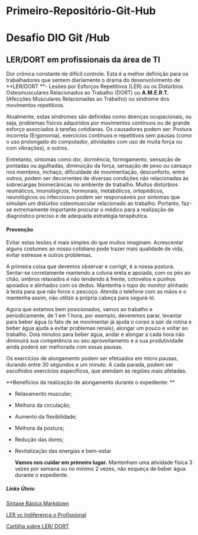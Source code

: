 # Primeiro-Repositório-Git-Hub
# Desafio DIO Git /Hub

## LER/DORT em profissionais da área de TI

Dor crônica constante de difícil controle. Esta é a melhor definição para os trabalhadores que sentem diariamente o drama do desenvolvimento de **LER/DORT **- Lesões por Esforços Repetitivos (LER) ou os Distúrbios Osteomusculares Relacionados ao Trabalho (DORT) ou **A.M.E.R.T.** (Afecções Musculares Relacionadas ao Trabalho) ou síndrome dos movimentos repetitivos.

Atualmente, estas síndromes são definidas como doenças ocupacionais, ou seja, problemas físicos adquiridos por movimentos contínuos ou de grande esforço associados à tarefas cotidianas. Os causadores podem ser: Postura incorreta (Ergonomia), exercícios contínuos e repetitivos sem pausas (como o uso prolongado do computador, atividades com uso de muita força ou com vibrações), e outros. 

Entretanto, sintomas como dor, dormência, formigamento, sensação de pontadas ou agulhadas, diminuição da força, sensação de peso ou cansaço nos membros, inchaço, dificuldade de movimentação, desconforto, entre outros, podem ser decorrentes de diversas condições não relacionadas às sobrecargas biomecânicas no ambiente de trabalho. Muitos distúrbios reumáticos, imunológicos, hormonais, metabólicos, ortopédicos, neurológicos ou infecciosos podem ser responsáveis por sintomas que simulam um distúrbio osteomuscular relacionado ao trabalho. Portanto, faz-se extremamente importante procurar o médico para a realização de diagnóstico preciso e de adequada estratégia terapêutica.

#### Prevenção

Evitar estas lesões é mais simples do que muitos imaginam. Acrescentar alguns costumes ao nosso cotidiano pode trazer mais qualidade de vida, evitar estresse e outros problemas.

A primeira coisa que devemos observar e corrigir, é a nossa postura. Sentar-se corretamente mantendo a coluna ereta e apoiada, com os pés ao chão, ombros relaxados e não tendendo à frente, cotovelos e punhos apoiados e alinhados com os dedos. Mantenha o topo do monitor alinhado à testa para que não force o pescoço. Atenda o telefone com as mãos e o mantenha assim, não utilize a própria cabeça para segurá-ló.

Agora que estamos bem posicionados, vamos ao trabalho e periodicamente, de 1 em 1 hora, por exemplo, deveremos parar, levantar para beber água (o fato de se movimentar já ajuda o corpo a sair da rotina e beber água ajuda a evitar problemas renais), alongar um pouco e voltar ao trabalho. Dois minutos para beber água, andar e alongar a cada hora não diminuirá sua competência ou seu aproveitamento e a sua produtividade ainda poderá ser melhorada com essas pausas.

Os exercícios de alongamento podem ser efetuados em micro pausas, durando entre 30 segundos e um minuto. A cada parada, podem ser escolhidos exercícios específicos, que atendam às regiões mais afetadas.

**Benefícios da realização de alongamento durante o expediente: **

- Relaxamento muscular;

- Melhora da circulação;

- Aumento da flexibilidade;

- Melhora da postura;

- Redução das dores;

- Revitalização das energias e bem-estar

  **Vamos nos cuidar em primeiro lugar.** Mantenham uma atividade física 3 vezes por semana ou no mínimo 2 vezes, não esqueça de beber água durante o expediente.

  

##### Links Úteis:

[Sintaxe Básica Markdown](https://www.markdownguide.org/getting-started/)

[LER vc Indiferença o Profissional](https://www.profissionaisti.com.br/ler-lesao-por-esforco-repetitivo-vs-indiferenca-do-profissional/)

[Cartilha sobre LER/ DORT](https://www.reumatologia.org.br/doencas-reumaticas/ler-dort/)
